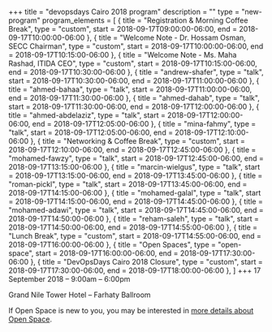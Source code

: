 +++
title = "devopsdays Cairo 2018 program"
description = ""
type = "new-program"
program_elements = [
    { title = "Registration & Morning Coffee Break", type = "custom", start = 2018-09-17T09:00:00-06:00, end = 2018-09-17T10:00:00-06:00 },
    { title = "Welcome Note - Dr. Hossam Osman, SECC Chairman", type = "custom", start = 2018-09-17T10:00:00-06:00, end = 2018-09-17T10:15:00-06:00 },
    { title = "Welcome Note - Ms. Maha Rashad, ITIDA CEO", type = "custom", start = 2018-09-17T10:15:00-06:00, end = 2018-09-17T10:30:00-06:00 },
    { title = "andrew-shafer", type = "talk", start = 2018-09-17T10:30:00-06:00, end = 2018-09-17T11:00:00-06:00 },
    { title = "ahmed-bahaa", type = "talk", start = 2018-09-17T11:00:00-06:00, end = 2018-09-17T11:30:00-06:00 },
    { title = "ahmed-dahab", type = "talk", start = 2018-09-17T11:30:00-06:00, end = 2018-09-17T12:00:00-06:00 },
    { title = "ahmed-abdelaziz", type = "talk", start = 2018-09-17T12:00:00-06:00, end = 2018-09-17T12:05:00-06:00 },
    { title = "mina-fahmy", type = "talk", start = 2018-09-17T12:05:00-06:00, end = 2018-09-17T12:10:00-06:00 },
    { title = "Networking & Coffee Break", type = "custom", start = 2018-09-17T12:10:00-06:00, end = 2018-09-17T12:45:00-06:00 },
    { title = "mohamed-fawzy", type = "talk", start = 2018-09-17T12:45:00-06:00, end = 2018-09-17T13:15:00-06:00 },
    { title = "marcin-wielgus", type = "talk", start = 2018-09-17T13:15:00-06:00, end = 2018-09-17T13:45:00-06:00 },
    { title = "roman-pickl", type = "talk", start = 2018-09-17T13:45:00-06:00, end = 2018-09-17T14:15:00-06:00 },
    { title = "mohamed-galal", type = "talk", start = 2018-09-17T14:15:00-06:00, end = 2018-09-17T14:45:00-06:00 },
    { title = "mohamed-adawi", type = "talk", start = 2018-09-17T14:45:00-06:00, end = 2018-09-17T14:50:00-06:00 },
    { title = "reham-saleh", type = "talk", start = 2018-09-17T14:50:00-06:00, end = 2018-09-17T14:55:00-06:00 },
    { title = "Lunch Break", type = "custom", start = 2018-09-17T14:55:00-06:00, end = 2018-09-17T16:00:00-06:00 },
    { title = "Open Spaces", type = "open-space", start = 2018-09-17T16:00:00-06:00, end = 2018-09-17T17:30:00-06:00 },
    { title = "DevOpsDays Cairo 2018 Closure", type = "custom", start = 2018-09-17T17:30:00-06:00, end = 2018-09-17T18:00:00-06:00 },
]
+++
17 September 2018 – 9:00am – 6:00pm 

Grand Nile Tower Hotel – Farhaty Ballroom

<!--
<div>
<b>Color Keys:</b>
<div class="col-lg-3 col-md-3 program-element program-talk">Talk</div>
<div class="col-lg-3 col-md-3 program-element program-ignite">Ignite</div>
<div class="col-lg-3 col-md-3 program-element program-open-space">Open Space</div>
<br />
-->

If Open Space is new to you, you may be interested in [more details about Open Space](https://www.devopsdays.org/pages/open-space-format).
